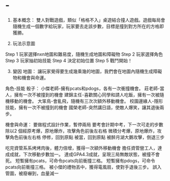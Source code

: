 # -
1. 基本概念：
雙人對戰遊戲，類似「格格不入」桌遊結合撞人遊戲。遊戲每局會隨機生成一個數字給玩家，玩家要去走該步數，目標是撞到對方所在的方格即獲勝。

2. 玩法示意圖
  
Step 1 玩家選擇nxn地圖和難易度，隨機生成地圖和障礙物
Step 2 玩家選擇角色
Step 3 玩家抽初始技能
Step 4 決定初始位置
Step 5 戰鬥開始！



3. 變因
地圖：
讓玩家覺得要生成幾乘幾的地圖，我們會在地圖內隨機生成障礙物和機會與命運。

角色-技能 骰子：
小傑老師-擁有pcats和pdogs，各有一次衝撞機會。
莊老師-當人，擁有一次不被撞到的機會
建錦主任-喜歡關心同學和請人吃飯，擁有一次被隨機移動的機會。
大笨鳥-會亂飛，隨機有三次次額外移動機會。
校園邊緣人-隱形技能，擁有一次不被撞到的機會
國榮老師-突然講日語，使敵人爆笑，讓其退後兩步。


機會與命運：
要做程式設計作業，暫停兩局
要考會計期中考，下一次可走的步數除以2
個經原考爆，原地爆炸，攻擊角色前後左右格
微積分考爆，原地爆炸，攻擊角色前後左右格
停修，回到原點
被當，回到原點
被醉月湖大鵝攻擊，倒退三步

吃完資管系系烤烤肉後，體力倍增，獲得一次額外移動機會
擔任資管營工人，達成成就，下次移動步數加一。
達成GPA4.3成就，呈現三局無敵狀態，被撞不會死。
短暫擁有pcats，可命令pcats向前衝撞三格。
短暫擁有pdogs，可命令pcats向前衝撞三格。
被小傑的禮物丟中，獲得電風扇，使對手退後三步。
誤入管圖，被廢嚇到，血量減一

